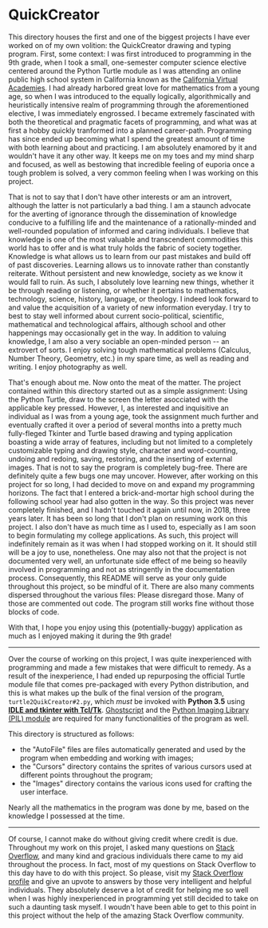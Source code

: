 # QuickCreator
  This directory houses the first and one of the biggest projects I have ever worked on of my own volition: the QuickCreator drawing and typing program. First, some context: I was first introduced to programming in the 9th grade, when I took a small, one-semester computer science elective centered around the Python Turtle module as I was attending an online public high school system in California known as the [California Virtual Academies](https://cava.k12.com). I had already harbored great love for mathematics from a young age, so when I was introduced to the equally logically, algorithmically and heuristically intensive realm of programming through the aforementioned elective, I was immediately engrossed. I became extremely fascinated with both the theoretical and pragmatic facets of programming, and what was at first a hobby quickly tranformed into a planned career-path. Programming has since ended up becoming what I spend the greatest amount of time with both learning about and practicing. I am absolutely enamored by it and wouldn't have it any other way. It keeps me on my toes and my mind sharp and focused, as well as bestowing that incredible feeling of euporia once a tough problem is solved, a very common feeling when I was working on this project.

  That is not to say that I don't have other interests or am an introvert, although the latter is not particularly a bad thing. I am a staunch advocate for the averting of ignorance through the dissemination of knowledge conducive to a fulfilling life and the maintenance of a rationally-minded and well-rounded population of informed and caring individuals. I believe that knowledge is one of the most valuable and transcendent commodities this world has to offer and is what truly holds the fabric of society together. Knowledge is what allows us to learn from our past mistakes and build off of past discoveries. Learning allows us to innovate rather than constantly reiterate. Without persistent and new knowledge, society as we know it would fall to ruin. As such, I absolutely love learning new things, whether it be through reading or listening, or whether it pertains to mathematics, technology, science, history, language, or theology. I indeed look forward to and value the acquisition of a variety of new information everyday. I try to best to stay well informed about current socio-political, scientific, mathematical and technological affairs, although school and other happenings may occasionally get in the way. In addition to valuing knowledge, I am also a very sociable an open-minded person -- an extrovert of sorts. I enjoy solving tough mathematical problems (Calculus, Number Theory, Geometry, etc.) in my spare time, as well as reading and writing. I enjoy photography as well.

  That's enough about me. Now onto the meat of the matter. The project contained within this directory started out as a simple assignment: Using the Python Turtle, draw to the screen the letter asocciated with the applicable key pressed. However, I, as interested and inquisitive an individual as I was from a young age, took the assignment much further and eventually crafted it over a period of several months into a pretty much fully-fleged Tkinter and Turtle based drawing and typing application boasting a wide array of features, including but not limited to a completely customizable typing and drawing style, character and word-counting, undoing and redoing, saving, restoring, and the inserting of external images. That is not to say the program is completely bug-free. There are definitely quite a few bugs one may uncover. However, after working on this project for so long, I had decided to move on and expand my programming horizons. The fact that I entered a brick-and-mortar high school during the following school year had also gotten in the way. So this project was never completely finished, and I hadn't touched it again until now, in 2018, three years later. It has been so long that I don't plan on resuming work on this project. I also don't have as much time as I used to, especially as I am soon to begin formulating my college applications. As such, this project will indefinitely remain as it was when I had stopped working on it. It should still will be a joy to use, nonetheless. One may also not that the project is not documented very well, an unfortunate side effect of me being so heavily involved in programming and not as stringently in the documentation process. Consequently, this README will serve as your only guide throughout this project, so be mindful of it. There are also many comments dispersed throughout the various files: Please disregard those. Many of those are commented out code. The program still works fine without those blocks of code.

  With that, I hope you enjoy using this (potentially-buggy) application as much as I enjoyed making it during the 9th grade!

---

Over the course of working on this project, I was quite inexperienced with programming and made a few mistakes that were difficult to remedy. As a result of the inexperience, I had ended up repurposing the official Turtle module file that comes pre-packaged with every Python distribution, and this is what makes up the bulk of the final version of the program, `turtle2QuikCreator#2.py`, which *must* be invoked with **Python 3.5** using [**IDLE and tkinter with Tcl/Tk**](https://www.python.org/download/mac/tcltk/). [Ghostscript](https://www.ghostscript.com) and the [Python Imaging Library (PIL) module](http://www.pythonware.com/products/pil/) are required for many functionalities of the program as well.

This directory is structured as follows:

* the "AutoFile" files are files automatically generated and used by the program when embedding and working with images;
* the "Cursors" directory contains the sprites of various cursors used at different points throughout the program;
* the "Images" directory contains the various icons used for crafting the user interface.

Nearly all the mathematics in the program was done by me, based on the knowledge I possessed at the time.

---

Of course, I cannot make do without giving credit where credit is due. Throughout my work on this projet, I asked many questions on [Stack Overflow](https://stackoverflow.com), and many kind and gracious individuals there came to my aid throughout the process. In fact, most of my questions on Stack Overflow to this day have to do with this project. So please, visit my [Stack Overflow profile](https://stackoverflow.com/users/5661257/r-kap) and give an upvote to answers by those very intelligent and helpful individuals. They absolutely deserve a lot of credit for helping me so well when I was highly inexperienced in programming yet still decided to take on such a daunting task myself. I woudn't have been able to get to this point in this project without the help of the amazing Stack Overflow community.




     